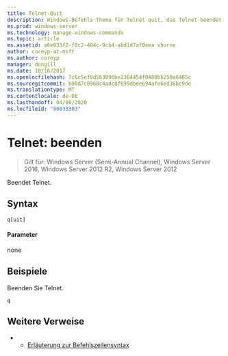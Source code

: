 ```yaml
---
title: Telnet-Quit
description: Windows-Befehls Thema für Telnet quit, das Telnet beendet.
ms.prod: windows-server
ms.technology: manage-windows-commands
ms.topic: article
ms.assetid: a6e033f2-f0c2-404c-9cb4-abd1d7af0eea vhorne
author: coreyp-at-msft
ms.author: coreyp
manager: dongill
ms.date: 10/16/2017
ms.openlocfilehash: 7c6c5ef0d563096be2384454f0480bb250a6485c
ms.sourcegitcommit: b00d7c8968c4adc8f699dbee694afe6ed36bc9de
ms.translationtype: MT
ms.contentlocale: de-DE
ms.lasthandoff: 04/08/2020
ms.locfileid: "80833303"
---
```

# <a name="telnet-quit"></a>Telnet: beenden

>Gilt für: Windows Server (Semi-Annual Channel), Windows Server 2016, Windows Server 2012 R2, Windows Server 2012

Beendet Telnet.   

## <a name="syntax"></a>Syntax  
```  
q[uit]  
```  
#### <a name="parameters"></a>Parameter  
none  
## <a name="examples"></a><a name=BKMK_Examples></a>Beispiele  
Beenden Sie Telnet.  
```  
q  
```  
## <a name="additional-references"></a>Weitere Verweise  
-   - [Erläuterung zur Befehlszeilensyntax](command-line-syntax-key.md)  
